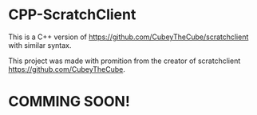 # CPP-ScratchClient
This is a C++ version of <https://github.com/CubeyTheCube/scratchclient> with similar syntax.

This project was made with promition from the creator of scratchclient <https://github.com/CubeyTheCube>.

# COMMING SOON!
